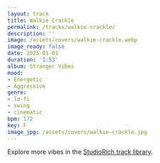 ```yaml
---
layout: track
title: Walkie Crackle
permalink: /tracks/walkie-crackle/
description: ''
image: /assets/covers/walkie-crackle.webp
image_ready: false
date: 2025-01-01
duration: '1:53'
album: Stranger Vibes
mood:
- Energetic
- Aggressive
genre:
- lo-fi
- swing
- cinematic
bpm: 172
key: F
image_jpg: /assets/covers/walkie-crackle.jpg
---
```


Explore more vibes in the [StudioRich track library](/tracks/).
